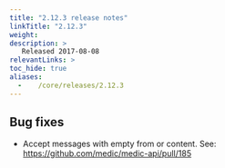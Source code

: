 ```yaml
---
title: "2.12.3 release notes"
linkTitle: "2.12.3"
weight:
description: >
   Released 2017-08-08
relevantLinks: >
toc_hide: true
aliases:
  -    /core/releases/2.12.3
---
```


## Bug fixes

- Accept messages with empty from or content. See: https://github.com/medic/medic-api/pull/185
